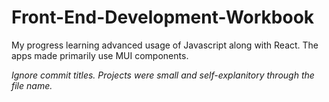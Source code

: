 # Front-End-Development-Workbook
My progress learning advanced usage of Javascript along with React.
The apps made primarily use MUI components.

*Ignore commit titles. Projects were small and self-explanitory through the file name.*
